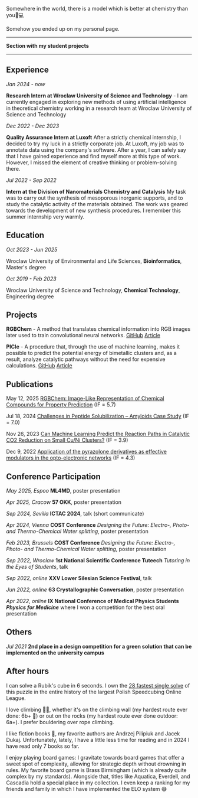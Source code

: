 Somewhere in the world, there is a model which is better at chemistry than you🧪💻

Somehow you ended up on my personal page.

----------------------------------------------------------

**Section with my student projects**

----------------------------------------------------------


## Experience

*Jan 2024 - now*

**Research Intern at Wroclaw University of Science and Technology** - I am currently engaged in exploring new methods of using artificial intelligence in theoretical chemistry working in a research team at Wroclaw University of Science and Technology

*Dec 2022 - Dec 2023*

**Quality Assurance Intern at Luxoft**  After a strictly chemical internship, I decided to try my luck in a strictly corporate job. At Luxoft, my job was to annotate data using the company's software. After a year, I can safely say that I have gained experience and find myself more at this type of work. However, I missed the element of creative thinking or problem-solving there.

*Jul 2022 - Sep 2022*

**Intern at the Division of Nanomaterials Chemistry and Catalysis** My task was to carry out the synthesis of mesoporous inorganic supports, and to study the catalytic activity of the materials obtained. The work was geared towards the development of new synthesis procedures. I remember this summer internship very warmly.
## Education
*Oct 2023 - Jun 2025*

Wroclaw University of Environmental and Life Sciences, **Bioinformatics**, Master's degree

*Oct 2019 - Feb 2023*

Wroclaw University of Science and Technology, **Chemical Technology**, Engineering degree
## Projects

**RGBChem** - A method that translates chemical information into RGB images later used to train convolutional neural networks. [GitHub](https://github.com/all2gos/RGBChem) [Article](https://pubs.acs.org/doi/full/10.1021/acs.jctc.5c00291)

**PICle** - A procedure that, through the use of machine learning, makes it possible to predict the potential energy of bimetallic clusters and, as a result, analyze catalytic pathways without the need for expensive calculations. [GitHub](https://github.com/all2gos/PICle) [Article](https://www.mdpi.com/2073-4344/13/12/1470)

## Publications

May 12, 2025 [RGBChem: Image-Like Representation of Chemical Compounds for Property Prediction](https://pubs.acs.org/doi/full/10.1021/acs.jctc.5c00291) (IF = 5.7)

Jul 18, 2024 [Challenges in Peptide Solubilization – Amyloids Case Study](https://onlinelibrary.wiley.com/doi/abs/10.1002/tcr.202400053) (IF = 7.0)

Nov 26, 2023 [Can Machine Learning Predict the Reaction Paths in Catalytic CO2 Reduction on Small Cu/Ni Clusters?](https://www.mdpi.com/2073-4344/13/12/1470) (IF = 3.9)

Dec 9, 2022 [Application of the pyrazolone derivatives as effective modulators in the opto-electronic networks](https://www.sciencedirect.com/science/article/abs/pii/S1010603022007055?via%3Dihub) (IF = 4.3)

## Conference Participation

*May 2025, Espoo*
**ML4MD**, poster presentation

*Apr 2025, Cracow*
**57 OKK**, poster presentation

*Sep 2024, Sevilla*
**ICTAC 2024**, talk (short communicate)

*Apr 2024, Vienna*
**COST Conference** *Designing the Future: Electro-, Photo- and Thermo-Chemical Water splitting*, poster presentation

*Feb 2023, Brussels*
**COST Conference** *Designing the Future: Electro-, Photo- and Thermo-Chemical Water splitting*, poster presentation

*Sep 2022, Wroclaw*
**1st National Scientific Conference Tuteech** *Tutoring in the Eyes of Students*, talk

*Sep 2022, online*
**XXV Lower Silesian Science Festival**, talk

*Jun 2022, online*
**63 Crystallographic Conversation**, poster presentation

*Apr 2022, online*
**IX National Conference of Medical Physics Students *Physics for Medicine*** where I won a competition for the best oral presentation

## Others

*Jul 2021*
**2nd place in a design competition for a green solution that can be implemented on the university campus**

## After hours

I can solve a Rubik's cube in 6 seconds. I own the [28 fastest single solve](https://rankingi.rubiart.pl/rankings) of this puzzle in the entire history of the largest Polish Speedcubing Online League.

I love climbing 🧗‍♂️, whether it's on the climbing wall (my hardest route ever done: 6b+ 💪) or out on the rocks (my hardest route ever done outdoor: 6a+). I prefer bouldering over rope climbing.

I like fiction books 📖, my favorite authors are Andrzej Pilipiuk and Jacek Dukaj. Unfortunately, lately, I have a little less time for reading and in 2024 I have read only 7 books so far.

I enjoy playing board games: I gravitate towards board games that offer a sweet spot of complexity, allowing for strategic depth without drowning in rules. My favorite board game is Brass Birmingham (which is already quite complex by my standards). Alongside that, titles like Aquatica, Everdell, and Cascadia hold a special place in my collection. I even keep a ranking for my friends and family in which I have implemented the ELO system 😅
